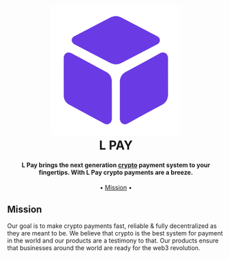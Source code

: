 <h1 align="center">
  <br>
  <a href="https://github.com/L-PAY"><img src="https://github.com/L-PAY/brand/blob/main/icons/logo.png?raw=true" alt="L-PAY" width="300"></a>
  <br>
  L PAY
  <br>
</h1>

<h4 align="center">L Pay brings the next generation <a href="https://en.wikipedia.org/wiki/Cryptocurrency">crypto</a> payment system to your fingertips. With L Pay crypto payments are a breeze.</h4>

<p align="center">
  • <a href="#mission">Mission</a> •
</p>

## Mission

Our goal is to make crypto payments fast, reliable & fully decentralized as they are meant to be. We believe that crypto is the best system for payment in the world 
and our products are a testimony to that. Our products ensure that businesses around the world are ready for the web3 revolution.
